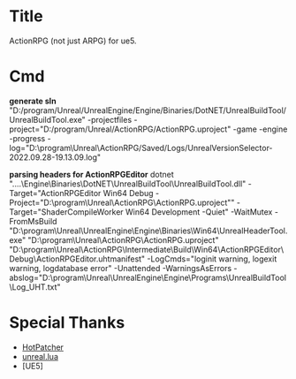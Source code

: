 # Title
ActionRPG (not just ARPG) for ue5.

# Cmd

**generate sln**
"D:/program/Unreal/UnrealEngine/Engine/Binaries/DotNET/UnrealBuildTool/UnrealBuildTool.exe"  -projectfiles -project="D:/program/Unreal/ActionRPG/ActionRPG.uproject" -game -engine -progress -log="D:\program\Unreal\ActionRPG/Saved/Logs/UnrealVersionSelector-2022.09.28-19.13.09.log"

**parsing headers for ActionRPGEditor**
dotnet  "..\..\Engine\Binaries\DotNET\UnrealBuildTool\UnrealBuildTool.dll" -Target="ActionRPGEditor Win64 Debug -Project=\"D:\program\Unreal\ActionRPG\ActionRPG.uproject\"" -Target="ShaderCompileWorker Win64 Development -Quiet" -WaitMutex -FromMsBuild
"D:\program\Unreal\UnrealEngine\Engine\Binaries\Win64\UnrealHeaderTool.exe" "D:\program\Unreal\ActionRPG\ActionRPG.uproject" "D:\program\Unreal\ActionRPG\Intermediate\Build\Win64\ActionRPGEditor\Debug\ActionRPGEditor.uhtmanifest" -LogCmds="loginit warning, logexit warning, logdatabase error" -Unattended -WarningsAsErrors -abslog="D:\program\Unreal\UnrealEngine\Engine\Programs\UnrealBuildTool\Log_UHT.txt"

# Special Thanks
- [HotPatcher](https://github.com/hxhb/HotPatcher.git)
- [unreal.lua](https://github.com/asqbtcupid/unreal.lua.git)
- [UE5]
